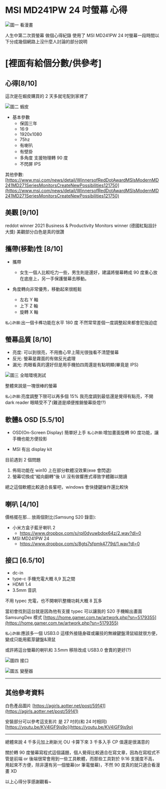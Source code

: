 # MSI MD241PW 24 吋螢幕 心得

![圖一 看漫畫](https://drive.google.com/thumbnail?id=1hVf-iXPP2r3SO4w36cc3kFQ9P-iVstXE&sz=w1366)

人生中第二次買螢幕 做個心得紀錄
使用了 MSI MD241PW 24 吋螢幕一段時間以下分成幾個網路上沒什麼人討論的部分說明

# [裡面有給個分數/供參考]

## 心得[8/10]

這次是在蝦皮購買的 2 天多就宅配到家裡了

![圖二 蝦皮](https://drive.google.com/thumbnail?id=1d3K_On4h9iekIGmCen6BY0QL3J2A5qdH&sz=w1366)

- 基本參數
  - 保固三年
  - 16:9
  - 1920x1080
  - 75hz
  - 有喇叭
  - 有壁掛
  - 多角度 支援物理轉 90 度
  - 不閃屏 IPS

其他參數:
[https://www.msi.com/news/detail/WinnersofRedDotAwardMSIsModernMD241MD271SeriesMonitorsCreateNewPossibilities121750](https://www.msi.com/news/detail/WinnersofRedDotAwardMSIsModernMD241MD271SeriesMonitorsCreateNewPossibilities121750)

## 美觀 [9/10]

reddot winner 2021 Business & Productivity Monitors winner
(德國紅點設計大獎)
美觀部分白色是真的很讚

## 攜帶(移動)性 [8/10]

- 攜帶

  - 女生一個人比較吃力一些，男生則是還好，建議將螢幕轉成 90 度重心放在底座上，另一手保護螢幕去移動。

- 角度轉向非常優秀，移動起來很輕鬆
  - 左右 Y 軸
  - 上下 Z 軸
  - 旋轉 X 軸

`私心許願`:出一個卡榫功能在水平 180 度 不然常常差個一度調整起來都會犯強迫症

## 螢幕品質 [8/10]

- 亮度: 可以到很亮，不用擔心早上陽光很強看不清楚螢幕
- 反光: 螢幕是霧面的有做反光處理
- 漏光: 肉眼看真的還好但是用手機拍四周還是有點明顯(畢竟是 IPS)

![圖三 全暗環境測試](https://drive.google.com/thumbnail?id=1l2AzLtSNkCJJxKLV-ZjIilwWnEYWBzbs&sz=w1366)

整體來說是一塊很棒的螢幕

`私心許願`:亮度調整下限可以再多個 15% 我亮度調到最低還是覺得有點亮，不開 dark reader 眼睛受不了(難道是順便推銷螢幕掛燈!?)

## 軟體& OSD [5.5/10]

- OSD(On-Screen Display)
  簡單好上手
  `私心許願`:增加畫面旋轉 90 度功能，讓手機也能方便投影

- MSI 有出 display kit

目前遇到 2 個問題

1. 佈局功能在 win10 上在部分軟體沒效果(exe 會閃退)
2. 螢幕切換成"縱向翻轉"後 UI 沒有做響應式導致字體難以閱讀

總之這個軟體比較適合長輩吧，windows 會快捷鍵操作還比較快

## 喇叭 [4/10]

價格擺在那...
放兩個對比(Samsung S20 錄音):

- 小米方盒子藍牙喇叭 2
  - https://www.dropbox.com/s/rpl0dyuwbdox64z/2.wav?dl=0
- MSI MD241PW 24
  - https://www.dropbox.com/s/8gts7sfpmk4779d/1.wav?dl=0

## 接口 [6.5/10]

- dc-in
- type-c 手機充電大概 8,9 瓦之間
- HDMI 1.4
- 3.5mm 音訊

不用 typec 充電，也不開喇叭整機功耗大概 8 瓦多

當初會找到這台就是因為他有支援 typec 可以讓我的 S20 手機輸出畫面
SamsungDex 模式
[https://home.gamer.com.tw/artwork.php?sn=5179355](https://home.gamer.com.tw/artwork.php?sn=5179355)

`私心許願`:應該多一個 USB3.0 這樣外接隨身碟或羅技的無線鍵盤滑鼠組就很方便，變成只能用藍芽鍵盤&滑鼠

或許將這台螢幕的喇叭和 3.5mm 移除改成 USB3.0 會賣的更好(?)

![圖四 接口](https://drive.google.com/thumbnail?id=18VhLTJ8AZol7D88VUfVQ01qOuNy02RQ-&sz=w1366)

![圖五 變壓器](https://drive.google.com/thumbnail?id=1p3w_BgJrJ918bsj_4izndemz8ZzNAwgF&sz=w1366)

---

## 其他參考資料

白色產品圖片
[https://agirls.aotter.net/post/59141](https://agirls.aotter.net/post/59141)

安裝部分可以參考這支影片 是 27 吋的(和 24 吋相同)
[https://youtu.be/KV4lGF9js9o](https://youtu.be/KV4lGF9js9o)

---

總體來說 4 千多元加上刷新光 OU 卡算下來 3 千多入手 CP 值還是很滿意的

關於轉 90 度螢幕寫程式這個議題，個人覺得比較適合在寫文章，因為在寫程式不管是前端 or 後端很常會用到一些工具軟體，而那些工具對於 9:16 支援度不高，用起來不方便，除非還有另一個螢幕(or 筆電螢幕)，不然 90 度真的就只適合看漫畫 XD

以上心得分享感謝觀看~
